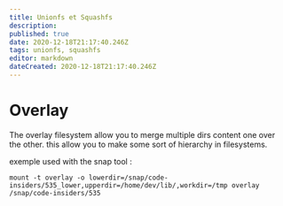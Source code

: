 ```yaml
---
title: Unionfs et Squashfs
description: 
published: true
date: 2020-12-18T21:17:40.246Z
tags: unionfs, squashfs
editor: markdown
dateCreated: 2020-12-18T21:17:40.246Z
---
```


# Overlay
The overlay filesystem allow you to merge multiple dirs content one over the other. this allow you to make some sort of hierarchy in filesystems.

exemple used with the snap tool : 

````
mount -t overlay -o lowerdir=/snap/code-insiders/535_lower,upperdir=/home/dev/lib/,workdir=/tmp overlay /snap/code-insiders/535
````